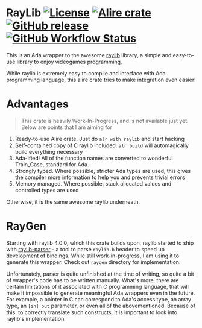 RayLib
[![License](https://img.shields.io/github/license/AntonMeep/raylib.svg?color=blue)](https://github.com/AntonMeep/raylib/blob/master/LICENSE.txt)
[![Alire crate](https://img.shields.io/endpoint?url=https://alire.ada.dev/badges/raylib.json)](https://alire.ada.dev/crates/raylib.html)
[![GitHub release](https://img.shields.io/github/release/AntonMeep/raylib.svg)](https://github.com/AntonMeep/raylib/releases/latest)
[![GitHub Workflow Status](https://img.shields.io/github/workflow/status/AntonMeep/raylib/Default)](https://github.com/AntonMeep/raylib/actions)
=======

This is an Ada wrapper to the awesome [raylib](https://www.raylib.com/index.html)
library, a simple and easy-to-use library to enjoy videogames programming.

While raylib is extremely easy to compile and interface with Ada programming
 language, this alire crate tries to make integration even easier!

# Advantages

> This crate is heavily Work-In-Progress, and is not available just yet.
> Below are points that I am aiming for

1. Ready-to-use Alire crate. Just do `alr with raylib` and start hacking
2. Self-contained copy of C raylib included. `alr build` will automagically
build everything necessary
3. Ada-ified! All of the function names are converted to wonderful Train_Case,
standard for Ada.
4. Strongly typed. Where possible, stricter Ada types are used, this gives the
compiler more information to help you and prevents trivial errors
5. Memory managed. Where possible, stack allocated values and controlled types
are used

Otherwise, it is the same awesome raylib underneath.

# RayGen

Starting with raylib 4.0.0, which this crate builds upon, raylib started to ship
with [raylib-parser](https://github.com/raysan5/raylib/tree/master/parser) - a
tool to parse `raylib.h` header to speed up development of bindings. While still
work-in-progress, I am using it to generate this wrapper. Check out `raygen`
directory for implementation.

Unfortunately, parser is quite unfinished at the time of writing, so quite a bit
of wrapper's code has to be written manually. What's more, there are certain
limitations of it associated with C programming language, that will make
it impossible to generate meaningful Ada wrappers even in the future. For example,
a pointer in C can correspond to Ada's access type, an array type, an `[in] out`
parameter, or even all of the abovementioned. Because of this, to correctly
translate such constructs, it is important to look into raylib's implementation. 
